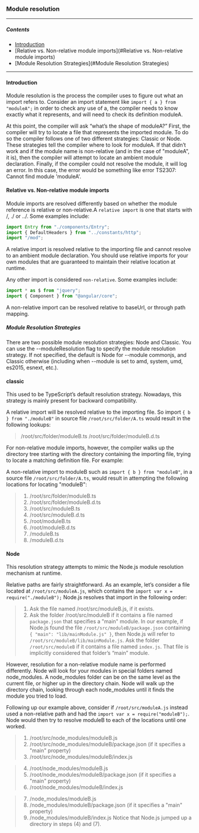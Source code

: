 ### Module resolution
---
##### Contents
- [Introduction](#Introduction)
- [Relative vs. Non-relative module imports](#Relative vs. Non-relative module imports)
- [Module Resolution Strategies](#Module Resolution Strategies)
---
#### Introduction
Module resolution is the process the compiler uses to figure out what an import refers to. Consider an import statement like `import { a } from "moduleA";` in order to check any use of a, the compiler needs to know exactly what it represents, and will need to check its definition moduleA.

At this point, the compiler will ask “what’s the shape of moduleA?”
First, the compiler will try to locate a file that represents the imported module. To do so the compiler follows one of two different strategies: Classic or Node. These strategies tell the compiler where to look for moduleA.
If that didn’t work and if the module name is non-relative (and in the case of "moduleA", it is), then the compiler will attempt to locate an ambient module declaration. 
Finally, if the compiler could not resolve the module, it will log an error. In this case, the error would be something like error TS2307: Cannot find module 'moduleA'.

#### Relative vs. Non-relative module imports
Module imports are resolved differently based on whether the module reference is relative or non-relative.A `relative import` is one that starts with /, ./ or ../. Some examples include:
``` ts
import Entry from "./components/Entry";
import { DefaultHeaders } from "../constants/http";
import "/mod";
```
A relative import is resolved relative to the importing file and cannot resolve to an ambient module declaration. You should use relative imports for your own modules that are guaranteed to maintain their relative location at runtime.


Any other import is considered `non-relative`. Some examples include:
``` ts
import * as $ from "jquery";
import { Component } from "@angular/core";
```
A non-relative import can be resolved relative to baseUrl, or through path mapping.


##### Module Resolution Strategies
There are two possible module resolution strategies: Node and Classic. You can use the --moduleResolution flag to specify the module resolution strategy. If not specified, the default is Node for --module commonjs, and Classic otherwise (including when --module is set to amd, system, umd, es2015, esnext, etc.).
#### classic 
This used to be TypeScript’s default resolution strategy. Nowadays, this strategy is mainly present for backward compatibility.

A relative import will be resolved relative to the importing file. So import `{ b } from "./moduleB"` in source file `/root/src/folder/A.ts` would result in the following lookups:

>/root/src/folder/moduleB.ts
>/root/src/folder/moduleB.d.ts

For non-relative module imports, however, the compiler walks up the directory tree starting with the directory containing the importing file, trying to locate a matching definition file.
For example:

A non-relative import to moduleB such as `import { b } from "moduleB"`, in a source file `/root/src/folder/A.ts`, would result in attempting the following locations for locating "moduleB":

>1. /root/src/folder/moduleB.ts
>2. /root/src/folder/moduleB.d.ts
>3. /root/src/moduleB.ts
>4. /root/src/moduleB.d.ts
>5. /root/moduleB.ts
>6. /root/moduleB.d.ts
>7. /moduleB.ts
>8. /moduleB.d.ts


#### Node
This resolution strategy attempts to mimic the Node.js module resolution mechanism at runtime. 

Relative paths are fairly straightforward. As an example, let’s consider a file located at `/root/src/moduleA.js`, which contains the `import var x = require("./moduleB");` Node.js resolves that import in the following order:

>1. Ask the file named /root/src/moduleB.js, if it exists.
>2. Ask the folder /root/src/moduleB if it contains a file named `package.json` that specifies a "main" module. In our example, if Node.js found the file `/root/src/moduleB/package.json` containing `{ "main": "lib/mainModule.js" }`, then Node.js will refer to `/root/src/moduleB/lib/mainModule.js`.
Ask the folder `/root/src/moduleB` if it contains a file named `index.js`. That file is implicitly considered that folder’s “main” module.

However, resolution for a non-relative module name is performed differently. Node will look for your modules in special folders named node_modules. A node_modules folder can be on the same level as the current file, or higher up in the directory chain. Node will walk up the directory chain, looking through each node_modules until it finds the module you tried to load.

Following up our example above, consider if `/root/src/moduleA.js` instead used a non-relative path and had the `import var x = require("moduleB");`. Node would then try to resolve moduleB to each of the locations until one worked.

>1. /root/src/node_modules/moduleB.js
>2. /root/src/node_modules/moduleB/package.json (if it specifies a "main" property)
>3. /root/src/node_modules/moduleB/index.js

>4. /root/node_modules/moduleB.js
>5. /root/node_modules/moduleB/package.json (if it specifies a "main" property)
>6. /root/node_modules/moduleB/index.js

>7. /node_modules/moduleB.js
>8. /node_modules/moduleB/package.json (if it specifies a "main" property)
>9. /node_modules/moduleB/index.js
Notice that Node.js jumped up a directory in steps (4) and (7).